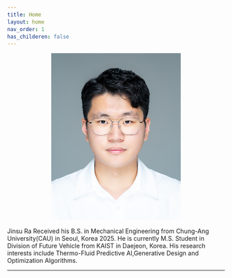 ```yaml
---
title: Home
layout: home
nav_order: 1
has_childeren: false
---
```

<p align="center">
<img src="/assets/images/Profile_image.JPG" alt="Profile_image" width="300">
</p>

Jinsu Ra Received his B.S. in Mechanical Engineering from Chung-Ang University(CAU) in Seoul, Korea 2025. He is currently M.S. Student in Division of Future Vehicle from KAIST in Daejeon, Korea. His research interests include Thermo-Fluid Predictive AI,Generative Design and Optimization Algorithms.

----
